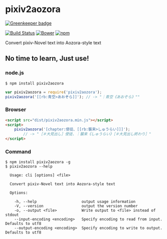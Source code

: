 pixiv2aozora
============

[![Greenkeeper badge](https://badges.greenkeeper.io/hakatashi/pixiv2aozora.js.svg)](https://greenkeeper.io/)

[![Build Status][travis-image]][travis-url]
[![Bower][bower-image]][bower-url]
[![npm][npm-image]][npm-url]

[travis-url]: https://travis-ci.org/hakatashi/pixiv2aozora.js
[travis-image]: https://travis-ci.org/hakatashi/pixiv2aozora.js.svg?branch=master
[bower-url]: http://bower.io/search/?q=pixiv2aozora
[bower-image]: https://img.shields.io/bower/v/pixiv2aozora.svg
[npm-url]: https://www.npmjs.com/package/pixiv2aozora
[npm-image]: https://img.shields.io/npm/v/pixiv2aozora.svg

Convert pixiv-Novel text into Aozora-style text

## No time to learn, Just use!

### node.js

```
$ npm install pixiv2aozora
```
```javascript
var pixiv2aozora = require('pixiv2aozora');
pixiv2aozora('[[rb:青空>あおぞら]]'); // -> "｜青空《あおぞら》""
```

### Browser

```html
<script src="dist/pixiv2aozora.min.js"></script>
<script>
    pixiv2aozora('[chapter:使徒、[[rb:襲来>しゅうらい]]]');
        // -> "［＃大見出し］使徒、｜襲来《しゅうらい》［＃大見出し終わり］"
</script>
```

### Command

```
$ npm install pixiv2aozora -g
$ pixiv2aozora --help

  Usage: cli [options] <file>

  Convert pixiv-Novel text into Aozora-style text

  Options:

    -h, --help                    output usage information
    -V, --version                 output the version number
    -o, --output <file>           Write output to <file> instead of stdout
    --input-encoding <encoding>   Specify encoding to read from input. Defaults to utf8
    --output-encoding <encoding>  Specify encoding to write to output. Defaults to utf8
```
